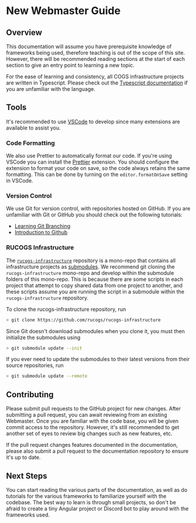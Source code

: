 # New Webmaster Guide

## Overview

This documentation will assume you have prerequisite knowledge of frameworks being used, therefore teaching is out of the scope of this site. However, there will be recommended reading sections at the start of each section to give an entry point to learning a new topic.

For the ease of learning and consistency, all COGS infrastructure projects are written in Typescript. Please check out the [Typescript documentation](https://www.typescriptlang.org/docs/) if you are unfamiliar with the language.

## Tools

It's recommended to use [VSCode](https://code.visualstudio.com/download) to develop since many extensions are available to assist you.

### Code Formatting

We also use Prettier to automatically format our code. If you're using VSCode you can install the [Prettier](https://marketplace.visualstudio.com/items?itemName=esbenp.prettier-vscode) extension. You should configure the extension to format your code on save, so the code always retains the same formatting. This can be done by turning on the `editor.formatOnSave` setting in VSCode.

### Version Control

We use Git for version control, with repositories hosted on GitHub. If you are unfamiliar with Git or GitHub you should check out the following tutorials:

- [Learning Git Branching](https://learngitbranching.js.org/?locale=en_US)
- [Introduction to Github](https://zarkom.notion.site/zarkom/Introduction-to-GitHub-202af6f64bbd4299b15f238dcd09d2a7#5177c6445c724460a400df2617e86bcd)

### RUCOGS Infrastructure

The [`rucogs-infrastructure`](https://github.com/rucogs/rucogs-infrastructure) repository is a mono-repo that contains all infrastructure projects as [submodules](https://git-scm.com/book/en/v2/Git-Tools-Submodules). We recommend git cloning the `rucogs-infrastructure` mono-repo and develop within the submodule folders of this mono-repo. This is because there are some scripts in each project that attempt to copy shared data from one project to another, and these scripts assume you are running the script in a submodule within the `rucogs-infrastructure` repository.

To clone the rucogs-infrastructure repository, run

```bash
> git clone https://github.com/rucogs/rucogs-infrastructure
```

Since Git doesn't download submodules when you clone it, you must then initialize the submodules using

```bash
> git submodule update --init
```

If you ever need to update the submodules to their latest versions from their source repositories, run

```bash
> git submodule update --remote
```

## Contributing

Please submit pull requests to the GitHub project for new changes. After submitting a pull request, you can await reviewing from an existing Webmaster. Once you are familiar with the code base, you will be given commit access to the repository. However, it's still recommended to get another set of eyes to review big changes such as new features, etc.

If the pull request changes features documented in the documentation, please also submit a pull request to the documentation repository to ensure it's up to date.

## Next Steps

You can start reading the various parts of the documentation, as well as do tutorials for the various frameworks to familiarize yourself with the codebase. The best way to learn is through small projects, so don't be afraid to create a tiny Angular project or Discord bot to play around with the frameworks used.
